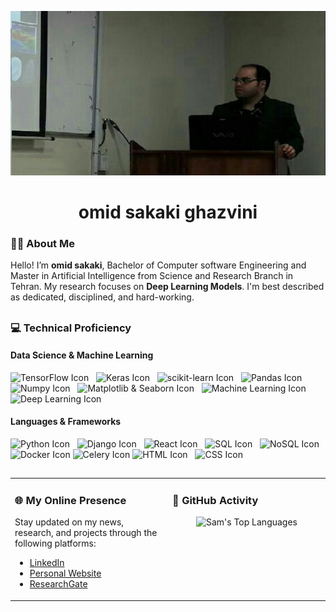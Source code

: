 <p align="center">
  <img src="https://github.com/omid-sakaki-ghazvini/omid-sakaki-ghazvini/blob/main/profile.jpg" alt="omid sakaki gazvini">
</p>

<h1 align="center">omid sakaki ghazvini</h1> 

<h3 align="left">👨‍🎓 About Me</h3> 

Hello! I’m **omid sakaki**, Bachelor of Computer software Engineering and Master in Artificial Intelligence from Science and Research Branch in Tehran. My research focuses on **Deep Learning Models**. I'm best described as dedicated, disciplined, and hard-working.
##

<h3 align="left">💻 Technical Proficiency</h3> 

#### Data Science & Machine Learning 
<img src="https://img.shields.io/badge/TensorFlow-Proficient-blue" alt="TensorFlow Icon">  
<img src="https://img.shields.io/badge/Keras-Proficient-blue" alt="Keras Icon">  
<img src="https://img.shields.io/badge/scikit_learn-Proficient-blue" alt="scikit-learn Icon">  
<img src="https://img.shields.io/badge/Pandas-Proficient-blue" alt="Pandas Icon">  
<img src="https://img.shields.io/badge/Numpy-Proficient-blue" alt="Numpy Icon">  
<img src="https://img.shields.io/badge/Matplotlib_%26_Seaborn-Proficient-blue" alt="Matplotlib & Seaborn Icon">  
<img src="https://img.shields.io/badge/Machine_Learning-Expert-green" alt="Machine Learning Icon">  
<img src="https://img.shields.io/badge/Deep_Learning-Expert-green" alt="Deep Learning Icon"> 

#### Languages & Frameworks
<img src="https://img.shields.io/badge/Python-Expert-green" alt="Python Icon">  
<img src="https://img.shields.io/badge/Django-Expert-green" alt="Django Icon">  
<img src="https://img.shields.io/badge/React-Expert-green" alt="React Icon">  
<img src="https://img.shields.io/badge/SQL-Expert-green" alt="SQL Icon">  
<img src="https://img.shields.io/badge/NoSQL-Proficient-blue" alt="NoSQL Icon">  
<img src="https://img.shields.io/badge/Docker-Proficient-blue" alt="Docker Icon"> 
<img src="https://img.shields.io/badge/Celery-Proficient-blue" alt="Celery Icon"> 
<img src="https://img.shields.io/badge/HTML-Expert-green" alt="HTML Icon">  
<img src="https://img.shields.io/badge/CSS-Expert-green" alt="CSS Icon">  

##

<div align="center">
  
  <table border="0" style="width: 100%; table-layout: fixed;">
    <tr>
      <td style="width: 50%; vertical-align: top;">
        <h3>🌐 My Online Presence</h3>
        <p>Stay updated on my news, research, and projects through the following platforms:</p>
        <ul>
          <li><a href="https://linkedin.com/in/samresume">LinkedIn</a></li>
          <li><a href="https://samresume.com/">Personal Website</a></li>
          <li><a href="https://www.researchgate.net/profile/Mohammadreza-Eskandarinasab/research">ResearchGate</a></li>
        </ul>
      </td>
      <td style="width: 50%; vertical-align: top;">
        <h3>🚀 GitHub Activity</h3>
        <p align="center">
          <img src="https://github-readme-stats.vercel.app/api/top-langs/?username=samresume&layout=compact&theme=light" alt="Sam's Top Languages">
        </p>
      </td>
    </tr>
  </table>

</div>
